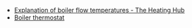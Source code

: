 
- [Explanation of boiler flow temperatures - The Heating Hub](https://www.theheatinghub.co.uk/articles/turn-down-the-boiler-flow-temperature)
- [Boiler thermostat](boiler-thermostat)

